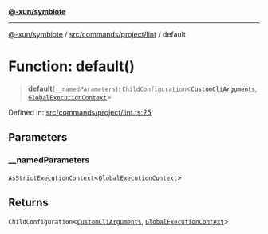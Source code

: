 [**@-xun/symbiote**](../../../../../README.md)

***

[@-xun/symbiote](../../../../../README.md) / [src/commands/project/lint](../README.md) / default

# Function: default()

> **default**(`__namedParameters`): `ChildConfiguration`\<[`CustomCliArguments`](../type-aliases/CustomCliArguments.md), [`GlobalExecutionContext`](../../../../configure/type-aliases/GlobalExecutionContext.md)\>

Defined in: [src/commands/project/lint.ts:25](https://github.com/Xunnamius/symbiote/blob/79d395cced979d17188580f3f3b776aa6e57df18/src/commands/project/lint.ts#L25)

## Parameters

### \_\_namedParameters

`AsStrictExecutionContext`\<[`GlobalExecutionContext`](../../../../configure/type-aliases/GlobalExecutionContext.md)\>

## Returns

`ChildConfiguration`\<[`CustomCliArguments`](../type-aliases/CustomCliArguments.md), [`GlobalExecutionContext`](../../../../configure/type-aliases/GlobalExecutionContext.md)\>
